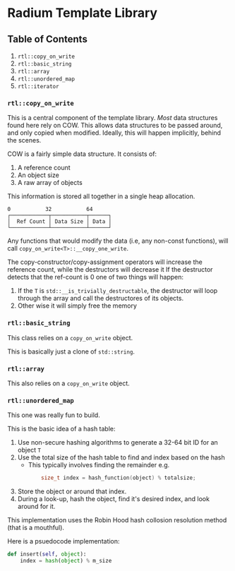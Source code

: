 ﻿# Radium Template Library

## Table of Contents
1. `rtl::copy_on_write`
2. `rtl::basic_string`
3. `rtl::array`
4. `rtl::unordered_map`
5. `rtl::iterator`


### `rtl::copy_on_write`

This is a central component of the template library. *Most* data structures found here rely on COW.
This allows data structures to be passed around, and only copied when modified. Ideally, this will happen implicitly, 
behind the scenes. 

COW is a fairly simple data structure. It consists of:
1. A reference count
2. An object size
3. A raw array of objects

This information is stored all together in a single heap allocation.
```
0           32           64    
┌────────────┬───────────┬──────┐
│  Ref Count │ Data Size │ Data │    
└────────────┴───────────┴──────┘
```

Any functions that would modify the data (i.e, any non-const functions), will call `copy_on_write<T>::__copy_one_write`.

The copy-constructor/copy-assignment operators will increase the reference count, while the destructors will decrease it
If the destructor detects that the ref-count is 0 one of two things will happen:
1. If the `T` is `std::__is_trivially_destructable`, the destructor will loop through the array and call the destructores of its objects.
1. Other wise it will simply free the memory


### `rtl::basic_string`

This class relies on a `copy_on_write` object.

This is basically just a clone of `std::string`.

### `rtl::array`

This also relies on a `copy_on_write` object.

### `rtl::unordered_map`

This one was really fun to build.

This is the basic idea of a hash table:
1. Use non-secure hashing algorithms to generate a 32-64 bit ID for an object `T`
2. Use the total size of the hash table to find and index based on the hash
	- This typically involves finding the remainder e.g. 
		```c++
			size_t index = hash_function(object) % totalsize;
		```
3. Store the object or around that index.
4. During a look-up, hash the object, find it's desired index, and look around for it.

This implementation uses the Robin Hood hash collosion resolution method (that is a mouthful).

Here is a psuedocode implementation:
```python
def insert(self, object):
	index = hash(object) % m_size

```
